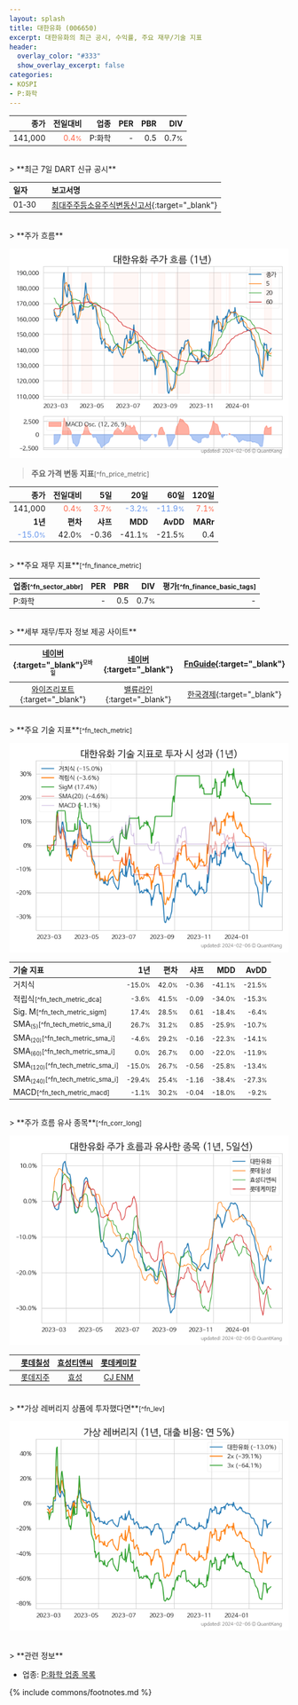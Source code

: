 ```yaml
---
layout: splash
title: 대한유화 (006650)
excerpt: 대한유화의 최근 공시, 수익률, 주요 재무/기술 지표
header:
  overlay_color: "#333"
  show_overlay_excerpt: false
categories:
- KOSPI
- P:화학
---
```


| **종가** | **전일대비** | **업종** | **PER** | **PBR** | **DIV** |
| -------: | -----------: | -------: | ------: | ------: | ------: |
| 141,000 | <span style="color: tomato">0.4<small>%</small></span> | P:화학 | - | 0.5 | 0.7<small>%</small> |

<!-- more -->

<br>
> **최근 7일 DART 신규 공시**<a id="dart"></a>

| **일자** |      | **보고서명** |
| :------- | :--- | :----------- |
| 01&#x2011;30 | | [최대주주등소유주식변동신고서](https://dart.fss.or.kr/dsaf001/main.do?rcpNo=20240130800605){:target="_blank"} |

<br>
> **주가 흐름**<a id="price"></a>

![006650](/stock/images/006650.png)

> **주요 가격 변동 지표**<small>[^fn_price_metric]</small>

| **종가** | **전일대비** | **5일** | **20일** | **60일** | **120일** |
| -------: | -----------: | ------: | -------: | -------: | --------: |
| 141,000 | <span style="color: tomato">0.4<small>%</small></span> | <span style="color: tomato">3.7<small>%</small></span> | <span style="color: cornflowerblue">-3.2<small>%</small></span> | <span style="color: cornflowerblue">-11.9<small>%</small></span> | <span style="color: tomato">7.1<small>%</small></span> |
| **1년** | **편차** | **샤프** | **MDD** | **AvDD** | **MARr** |
| <span style="color: cornflowerblue">-15.0<small>%</small></span> | 42.0<small>%</small> | -0.36 | -41.1<small>%</small> | -21.5<small>%</small> | 0.4 |

<br>
> **주요 재무 지표**<small>[^fn_finance_metric]</small>

| **업종**<small>[^fn_sector_abbr]</small> | **PER** | **PBR** | **DIV** | **평가**<small>[^fn_finance_basic_tags]</small> |
| :--------------------------------------- | ------: | ------: | ------: | ----------------------------------------------: |
| P:화학 | - | 0.5 | 0.7<small>%</small> | - |

<br>
> **세부 재무/투자 정보 제공 사이트**

| [네이버](https://m.stock.naver.com/domestic/stock/006650/finance/summary){:target="_blank"}<sup><small>모바일</small></sup> | [네이버](https://finance.naver.com/item/coinfo.naver?code=006650){:target="_blank"} | [FnGuide](https://comp.fnguide.com/SVO2/ASP/SVD_Invest.asp?gicode=A006650&MenuYn=Y){:target="_blank"} |
| :---: | :---: | :---: |
| [와이즈리포트](https://comp.wisereport.co.kr/company/c1040001.aspx?cmp_cd=006650){:target="_blank"} | [밸류라인](https://www.valueline.co.kr/finance/summary/006650){:target="_blank"} | [한국경제](https://markets.hankyung.com/stock/006650/financial-summary){:target="_blank"} |

<br>
> **주요 기술 지표**<small>[^fn_tech_metric]</small>


![006650](/stock/images/006650_tech.png)

| **기술 지표** | **1년** | **편차** | **샤프** | **MDD** | **AvDD** |
| :------------ | ------: | -----------: | -------: | ------: | -------: |
| 거치식 | <small>-15.0<small>%</small></small> | <small>42.0<small>%</small></small> | <small>-0.36</small> | <small>-41.1<small>%</small></small> | <small>-21.5<small>%</small></small> |
| 적립식<small>[^fn_tech_metric_dca]</small> | <small>-3.6<small>%</small></small> | <small>41.5<small>%</small></small> | <small>-0.09</small> | <small>-34.0<small>%</small></small> | <small>-15.3<small>%</small></small> |
| Sig. M<small>[^fn_tech_metric_sigm]</small> | <small>17.4<small>%</small></small> | <small>28.5<small>%</small></small> | <small>0.61</small> | <small>-18.4<small>%</small></small> | <small>-6.4<small>%</small></small> |
| SMA<small><sub>(5)</sub></small><small>[^fn_tech_metric_sma_i]</small> | <small>26.7<small>%</small></small> | <small>31.2<small>%</small></small> | <small>0.85</small> | <small>-25.9<small>%</small></small> | <small>-10.7<small>%</small></small> |
| SMA<small><sub>(20)</sub></small><small>[^fn_tech_metric_sma_i]</small> | <small>-4.6<small>%</small></small> | <small>29.2<small>%</small></small> | <small>-0.16</small> | <small>-22.3<small>%</small></small> | <small>-14.1<small>%</small></small> |
| SMA<small><sub>(60)</sub></small><small>[^fn_tech_metric_sma_i]</small> | <small>0.0<small>%</small></small> | <small>26.7<small>%</small></small> | <small>0.00</small> | <small>-22.0<small>%</small></small> | <small>-11.9<small>%</small></small> |
| SMA<small><sub>(120)</sub></small><small>[^fn_tech_metric_sma_i]</small> | <small>-15.0<small>%</small></small> | <small>26.7<small>%</small></small> | <small>-0.56</small> | <small>-25.8<small>%</small></small> | <small>-13.4<small>%</small></small> |
| SMA<small><sub>(240)</sub></small><small>[^fn_tech_metric_sma_i]</small> | <small>-29.4<small>%</small></small> | <small>25.4<small>%</small></small> | <small>-1.16</small> | <small>-38.4<small>%</small></small> | <small>-27.3<small>%</small></small> |
| MACD<small>[^fn_tech_metric_macd]</small> | <small>-1.1<small>%</small></small> | <small>30.2<small>%</small></small> | <small>-0.04</small> | <small>-18.0<small>%</small></small> | <small>-9.2<small>%</small></small> |

<br>
> **주가 흐름 유사 종목**<a id="corr"></a><small>[^fn_corr_long]</small>

![006650](/stock/images/006650_corr.png)

|       | [롯데칠성](/005300/) | [효성티앤씨](/298020/) | [롯데케미칼](/011170/) |
| :---: | :------------------------------------: | :------------------------------------: | :------------------------------------: |
|       | [롯데지주](/004990/) | [효성](/004800/) | [CJ ENM](/035760/) |

<br>
> **가상 레버리지 상품에 투자했다면**<a id="2x"></a><small>[^fn_lev]</small>

![006650](/stock/images/006650_2x.png)

<br>
> **관련 정보**

- 업종: [P:화학 업종 목록](/stats/sector/kospi_업종_화학_종목/)

{% include commons/footnotes.md %}